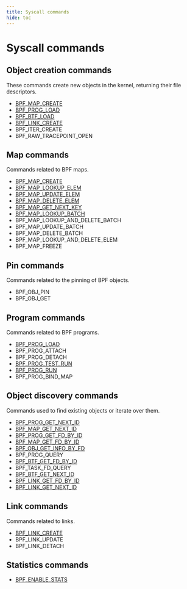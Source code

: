 ```yaml
---
title: Syscall commands
hide: toc
---
```

# Syscall commands

## Object creation commands

These commands create new objects in the kernel, returning their file descriptors.

* [BPF_MAP_CREATE](BPF_MAP_CREATE.md)
* [BPF_PROG_LOAD](BPF_PROG_LOAD.md)
* [BPF_BTF_LOAD](BPF_BTF_LOAD.md)
* [BPF_LINK_CREATE](BPF_LINK_CREATE.md)
* BPF_ITER_CREATE
* BPF_RAW_TRACEPOINT_OPEN

## Map commands

Commands related to BPF maps.

* [BPF_MAP_CREATE](BPF_MAP_CREATE.md)
* [BPF_MAP_LOOKUP_ELEM](BPF_MAP_LOOKUP_ELEM.md)
* [BPF_MAP_UPDATE_ELEM](BPF_MAP_UPDATE_ELEM.md)
* [BPF_MAP_DELETE_ELEM](BPF_MAP_DELETE_ELEM.md)
* [BPF_MAP_GET_NEXT_KEY](BPF_MAP_GET_NEXT_KEY.md)
* [BPF_MAP_LOOKUP_BATCH](BPF_MAP_LOOKUP_BATCH.md)
* BPF_MAP_LOOKUP_AND_DELETE_BATCH
* BPF_MAP_UPDATE_BATCH
* BPF_MAP_DELETE_BATCH
* BPF_MAP_LOOKUP_AND_DELETE_ELEM
* BPF_MAP_FREEZE

## Pin commands

Commands related to the pinning of BPF objects.

* BPF_OBJ_PIN
* BPF_OBJ_GET

## Program commands

Commands related to BPF programs.

* [BPF_PROG_LOAD](BPF_PROG_LOAD.md)
* BPF_PROG_ATTACH
* BPF_PROG_DETACH
* [BPF_PROG_TEST_RUN](BPF_PROG_TEST_RUN.md)
* [BPF_PROG_RUN](BPF_PROG_TEST_RUN.md)
* BPF_PROG_BIND_MAP

## Object discovery commands

Commands used to find existing objects or iterate over them.

* [BPF_PROG_GET_NEXT_ID](BPF_PROG_GET_NEXT_ID.md)
* [BPF_MAP_GET_NEXT_ID](BPF_MAP_GET_NEXT_ID.md)
* [BPF_PROG_GET_FD_BY_ID](BPF_PROG_GET_FD_BY_ID.md)
* [BPF_MAP_GET_FD_BY_ID](BPF_MAP_GET_FD_BY_ID.md)
* [BPF_OBJ_GET_INFO_BY_FD](BPF_OBJ_GET_INFO_BY_FD.md)
* BPF_PROG_QUERY
* [BPF_BTF_GET_FD_BY_ID](BPF_BTF_GET_FD_BY_ID.md)
* BPF_TASK_FD_QUERY
* [BPF_BTF_GET_NEXT_ID](BPF_BTF_GET_NEXT_ID.md)
* [BPF_LINK_GET_FD_BY_ID](BPF_LINK_GET_FD_BY_ID.md)
* [BPF_LINK_GET_NEXT_ID](BPF_LINK_GET_NEXT_ID.md)

## Link commands 

Commands related to links.

* [BPF_LINK_CREATE](BPF_LINK_CREATE.md)
* BPF_LINK_UPDATE
* BPF_LINK_DETACH

## Statistics commands

* [BPF_ENABLE_STATS](BPF_ENABLE_STATS.md)
